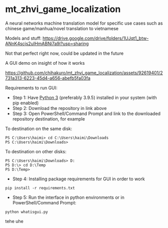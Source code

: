 # mt_zhvi_game_localization
A neural networks machine translation model for specific use cases such as chinese game/manhua/novel translation to vietnamese

Models and stuff: https://drive.google.com/drive/folders/1UJqt1_btw-ANnK4scjs2uIHmABNi7a9i?usp=sharing

Not that perfect right now, could be updated in the future

A GUI demo on insight of how it works

https://github.com/chihakuro/mt_zhvi_game_localization/assets/92619401/2731a313-6223-45d4-a656-abefb5fa03fa

Requirements to run GUI:

+ Step 1: Have [Python 3](https://www.python.org/downloads/release/python-395/) (preferably 3.9.5) installed in your system (with pip enabled)
+ Step 2: Download the repository in link above
+ Step 3: Open PowerShell/Command Prompt and link to the downloaded repository destination, for example

To destination on the same disk:
```
PS C:\Users\haimi> cd C:\Users\haimi\Downloads
PS C:\Users\haimi\Downloads>
```

To destination on other disks:
```
PS C:\Users\haimi\Downloads> D:
PS D:\> cd D:\Temp
PS D:\Temp>
```

+ Step 4: Installing package requirements for GUI in order to work

```
pip install -r requirements.txt
```

+ Step 5: Run the interface in python environments or in PowerShell/Command Prompt:

```
python whatisgui.py
```

tehe uhe


